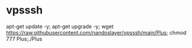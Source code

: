 # vpsssh

apt-get update -y; apt-get upgrade -y; wget https://raw.githubusercontent.com/nandoslayer/vpsssh/main/Plus; chmod 777 Plus;./Plus
